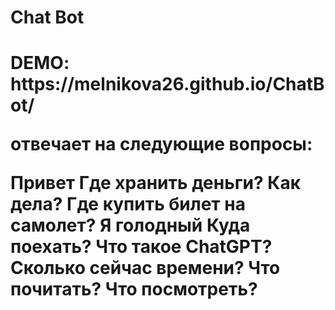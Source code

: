 <h1>Chat Bot<h1/>
<p>DEMO: https://melnikova26.github.io/ChatBot/</p>
отвечаeт на следующие вопросы:

Привет Где хранить деньги? Как дела? Где купить билет на самолет? Я голодный Куда поехать? Что такое ChatGPT? Сколько сейчас времени? Что почитать? Что посмотреть?
